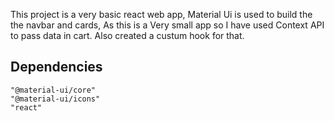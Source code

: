 This project is a very basic react web app,
Material Ui is used to build the the navbar and cards,
As this is a Very small app so I have used Context API to pass data in cart.
Also created a custum hook for that.

## Dependencies

    "@material-ui/core"
    "@material-ui/icons"
    "react"
